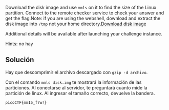 Download the disk image and use `mmls` on it to find the size of the Linux partition. Connect to the remote checker service to check your answer and get the flag.Note: if you are using the webshell, download and extract the disk image into `/tmp` not your home directory.[Download disk image](https://artifacts.picoctf.net/c/164/disk.img.gz)

Additional details will be available after launching your challenge instance.

Hints: no hay

## Solución
Hay que descomprimir el archivo descargado con `gzip -d archivo`.

Con el comando `mmls disk.img` te mostrará la información de las particiones. Al conectarse al servidor, te preguntará cuanto mide la partición de linux. Al ingresar el tamaño correcto, devuelve la bandera.

`picoCTF{mm15_f7w!}`